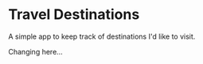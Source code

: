 # Travel Destinations

A simple app to keep track of destinations I'd like to visit.

Changing here...